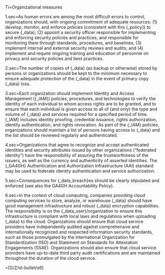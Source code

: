 Ti=Organizational measures

1.sec=As human errors are among the most difficult errors to control, organizations should, with ongoing commitment of adequate resources: (1) develop, monitor, and enforce policies (consistent with this {_policy}) to secure {_data}; (2) appoint a security officer responsible for implementing and enforcing security policies and practices, and responsible for monitoring them through standards, procedures, and baselines; (3) implement internal and external security reviews and audits; and (4) implement and require ongoing training and education of personnel on privacy and security policies and best practices.

2.sec=The number of copies of {_data} (as backup or otherwise) stored by persons or organizations should be kept to the minimum necessary to ensure adequate protection of the {_data} in the event of primary copy {_data} loss.

3.sec=Each organization should implement Identity and Access Management ({_IAM}) policies, procedures, and technologies to verify the identity of each individual to whom access rights are to be granted, and to ensure that each individual is given access to all of (and only) the type and volume of {_data} and services required for a specified period of time. {_IAM} includes identity proofing, credential issuance, rights authorization, identity authentication, and rights revocation. As part of the {_IAM} policies, organizations should maintain a list of persons having access to {_data} and the list should be reviewed regularly and authenticated.

4.sec=Organizations that agree to recognize and accept authenticated identities and security attributes issued by other organizations (“federated identity”) have the responsibility of assuring the trustworthiness of the issuers, as well as the currency and authenticity of asserted identities. The {_GA4GH} Authentication and Authorization Infrastructure (AAI) standard may be used to federate identity authentication and service authorization.

5.sec=Consequences for {_data_breach}es should be clearly stipulated and enforced (see also the GA4GH Accountability Policy).

6.sec=In the context of cloud computing, companies providing cloud computing services to store, analyze, or warehouse {_data} should have good management infrastructure and robust {_data} encryption capabilities. The responsibility is on the {_data_user}/organization to ensure this infrastructure is compliant with local laws and regulations when uploading {_data} to the cloud. Organizations should ensure that cloud service providers have independently audited against comprehensive and internationally recognized and respected information security standards, such as those promulgated by the International Organization for Standardization (ISO) and Statement on Standards for Attestation Engagements (SSAE). Organizations should also ensure that cloud service providers have up-to-date third party audit certifications and are maintained throughout the duration of the cloud service.

=[G/Z/ol-bullet/s6]
